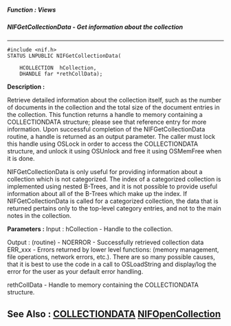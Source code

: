 ##### Function : Views
##### NIFGetCollectionData - Get information about the collection
---
```
#include <nif.h>
STATUS LNPUBLIC NIFGetCollectionData(

	HCOLLECTION  hCollection,
	DHANDLE far *rethCollData);
```
**Description :**

Retrieve detailed information about the collection itself, such as the number 
of documents in the collection and the total size of the document entries in 
the collection.  This function returns a handle to memory containing a 
COLLECTIONDATA structure;  please see that reference entry for more 
information.  Upon successful completion of the NIFGetCollectionData routine, a 
handle is returned as an output parameter.  The caller must lock this handle 
using OSLock in order to access the COLLECTIONDATA structure, and unlock it 
using OSUnlock and free it using OSMemFree when it is done.

 NIFGetCollectionData is only useful for providing information about a 
collection which is not categorized.  The index of a categorized collection is 
implemented using nested B-Trees, and it is not possible to provide useful 
information about all of the B-Trees which make up the index.  If  
NIFGetCollectionData is called for a categorized collection, the data that is 
returned pertains only to the top-level category entries, and not to the main 
notes in the collection.

**Parameters :**
Input :
hCollection  -  Handle to the collection.

Output :
(routine)  -  NOERROR - Successfully retrieved collection data
ERR_xxx - Errors returned by lower level functions: (memory management, file operations, network errors, etc.).  There are so many possible causes, that it is best to use the code in a call to OSLoadString and display/log the error for the user as your default error handling.


rethCollData  -  Handle to memory containing the COLLECTIONDATA structure.


**See Also :**
[COLLECTIONDATA](/reference/Data/COLLECTIONDATA)
[NIFOpenCollection](/reference/Func/NIFOpenCollection)
---
